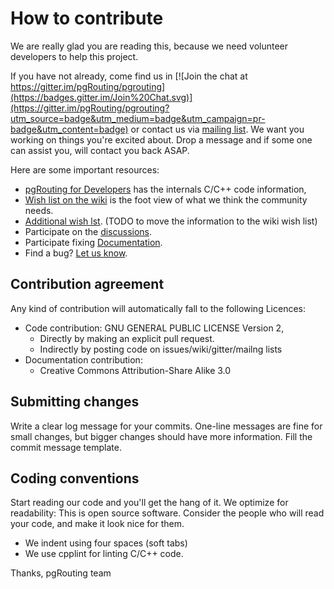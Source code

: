 # How to contribute

We are really glad you are reading this, because we need volunteer developers to help this project.

If you have not already, come find us in [![Join the chat at https://gitter.im/pgRouting/pgrouting](https://badges.gitter.im/Join%20Chat.svg)](https://gitter.im/pgRouting/pgrouting?utm_source=badge&utm_medium=badge&utm_campaign=pr-badge&utm_content=badge) or contact us via [mailing list](http://lists.osgeo.org/mailman/listinfo/pgrouting-dev). We want you working on things you're excited about. Drop a message and if some one can assist you, will contact you back ASAP.

Here are some important resources:

  * [pgRouting for Developers](http://docs.pgrouting.org/doxy/2.4/index.html) has the internals C/C++ code information,
  * [Wish list on the wiki](https://github.com/pgRouting/pgrouting/wiki/GSoC-Ideas) is the foot view of what we think the community needs.
  * [Additional wish lst](https://github.com/pgRouting/pgrouting/issues?q=is%3Aopen+is%3Aissue+label%3A%22Functionality+Request%22). (TODO to move the information to the wiki wish list)
  * Participate on the [discussions](https://github.com/pgRouting/pgrouting/issues?q=is%3Aopen+is%3Aissue+label%3ADiscussion).
  * Participate fixing [Documentation](https://github.com/pgRouting/pgrouting/issues?q=is%3Aopen+is%3Aissue+label%3ADocumentation).
  * Find a bug? [Let us know](https://github.com/pgRouting/pgrouting/issues).

## Contribution agreement

Any kind of contribution will automatically fall to the following Licences:

- Code contribution: GNU GENERAL PUBLIC LICENSE Version 2,
  - Directly by making an explicit pull request.
  - Indirectly by posting code on issues/wiki/gitter/mailng lists
- Documentation contribution:
  - Creative Commons Attribution-Share Alike 3.0
  
## Submitting changes


Write a clear log message for your commits. One-line messages are fine for small changes, but bigger changes should have more information.
Fill the commit message template.

## Coding conventions

Start reading our code and you'll get the hang of it. We optimize for readability:
This is open source software. Consider the people who will read your code, and make it look nice for them.

  * We indent using four spaces (soft tabs)
  * We use cpplint for linting C/C++ code.

Thanks,
pgRouting team

